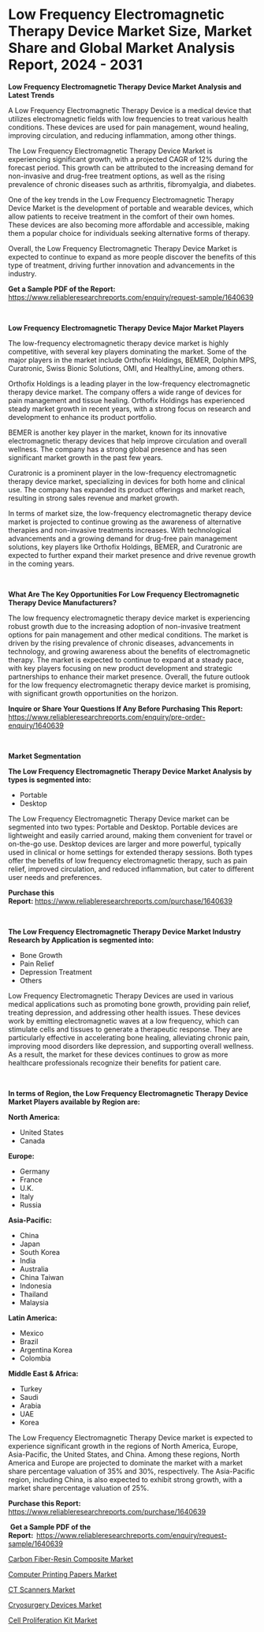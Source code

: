 <p><h1>Low Frequency Electromagnetic Therapy Device Market Size, Market Share and Global Market Analysis Report, 2024 - 2031</h1></p><p><strong>Low Frequency Electromagnetic Therapy Device Market Analysis and Latest Trends</strong></p>
<p><p>A Low Frequency Electromagnetic Therapy Device is a medical device that utilizes electromagnetic fields with low frequencies to treat various health conditions. These devices are used for pain management, wound healing, improving circulation, and reducing inflammation, among other things.</p><p>The Low Frequency Electromagnetic Therapy Device Market is experiencing significant growth, with a projected CAGR of 12% during the forecast period. This growth can be attributed to the increasing demand for non-invasive and drug-free treatment options, as well as the rising prevalence of chronic diseases such as arthritis, fibromyalgia, and diabetes.</p><p>One of the key trends in the Low Frequency Electromagnetic Therapy Device Market is the development of portable and wearable devices, which allow patients to receive treatment in the comfort of their own homes. These devices are also becoming more affordable and accessible, making them a popular choice for individuals seeking alternative forms of therapy.</p><p>Overall, the Low Frequency Electromagnetic Therapy Device Market is expected to continue to expand as more people discover the benefits of this type of treatment, driving further innovation and advancements in the industry.</p></p>
<p><strong>Get a Sample PDF of the Report:&nbsp;</strong> <a href="https://www.reliableresearchreports.com/enquiry/request-sample/1640639">https://www.reliableresearchreports.com/enquiry/request-sample/1640639</a></p>
<p>&nbsp;</p>
<p><strong>Low Frequency Electromagnetic Therapy Device Major Market Players</strong></p>
<p><p>The low-frequency electromagnetic therapy device market is highly competitive, with several key players dominating the market. Some of the major players in the market include Orthofix Holdings, BEMER, Dolphin MPS, Curatronic, Swiss Bionic Solutions, OMI, and HealthyLine, among others.</p><p>Orthofix Holdings is a leading player in the low-frequency electromagnetic therapy device market. The company offers a wide range of devices for pain management and tissue healing. Orthofix Holdings has experienced steady market growth in recent years, with a strong focus on research and development to enhance its product portfolio.</p><p>BEMER is another key player in the market, known for its innovative electromagnetic therapy devices that help improve circulation and overall wellness. The company has a strong global presence and has seen significant market growth in the past few years.</p><p>Curatronic is a prominent player in the low-frequency electromagnetic therapy device market, specializing in devices for both home and clinical use. The company has expanded its product offerings and market reach, resulting in strong sales revenue and market growth.</p><p>In terms of market size, the low-frequency electromagnetic therapy device market is projected to continue growing as the awareness of alternative therapies and non-invasive treatments increases. With technological advancements and a growing demand for drug-free pain management solutions, key players like Orthofix Holdings, BEMER, and Curatronic are expected to further expand their market presence and drive revenue growth in the coming years.</p></p>
<p>&nbsp;</p>
<p><strong>What Are The Key Opportunities For Low Frequency Electromagnetic Therapy Device Manufacturers?</strong></p>
<p><p>The low frequency electromagnetic therapy device market is experiencing robust growth due to the increasing adoption of non-invasive treatment options for pain management and other medical conditions. The market is driven by the rising prevalence of chronic diseases, advancements in technology, and growing awareness about the benefits of electromagnetic therapy. The market is expected to continue to expand at a steady pace, with key players focusing on new product development and strategic partnerships to enhance their market presence. Overall, the future outlook for the low frequency electromagnetic therapy device market is promising, with significant growth opportunities on the horizon.</p></p>
<p><strong>Inquire or Share Your Questions If Any Before Purchasing This Report:</strong> <a href="https://www.reliableresearchreports.com/enquiry/pre-order-enquiry/1640639">https://www.reliableresearchreports.com/enquiry/pre-order-enquiry/1640639</a></p>
<p>&nbsp;</p>
<p><strong>Market Segmentation</strong></p>
<p><strong>The Low Frequency Electromagnetic Therapy Device Market Analysis by types is segmented into:</strong></p>
<p><ul><li>Portable</li><li>Desktop</li></ul></p>
<p><p>The Low Frequency Electromagnetic Therapy Device market can be segmented into two types: Portable and Desktop. Portable devices are lightweight and easily carried around, making them convenient for travel or on-the-go use. Desktop devices are larger and more powerful, typically used in clinical or home settings for extended therapy sessions. Both types offer the benefits of low frequency electromagnetic therapy, such as pain relief, improved circulation, and reduced inflammation, but cater to different user needs and preferences.</p></p>
<p><strong>Purchase this Report:&nbsp;</strong><a href="https://www.reliableresearchreports.com/purchase/1640639">https://www.reliableresearchreports.com/purchase/1640639</a></p>
<p>&nbsp;</p>
<p><strong>The Low Frequency Electromagnetic Therapy Device Market Industry Research by Application is segmented into:</strong></p>
<p><ul><li>Bone Growth</li><li>Pain Relief</li><li>Depression Treatment</li><li>Others</li></ul></p>
<p><p>Low Frequency Electromagnetic Therapy Devices are used in various medical applications such as promoting bone growth, providing pain relief, treating depression, and addressing other health issues. These devices work by emitting electromagnetic waves at a low frequency, which can stimulate cells and tissues to generate a therapeutic response. They are particularly effective in accelerating bone healing, alleviating chronic pain, improving mood disorders like depression, and supporting overall wellness. As a result, the market for these devices continues to grow as more healthcare professionals recognize their benefits for patient care.</p></p>
<p>&nbsp;</p>
<p><strong>In terms of Region, the Low Frequency Electromagnetic Therapy Device Market Players available by Region are:</strong></p>
<p>
    <p> <strong> North America: </strong>
        <ul>
            <li>United States</li>
            <li>Canada</li>
        </ul>
        </p> 
    <p> <strong> Europe: </strong>
        <ul>
            <li>Germany</li>
            <li>France</li>
            <li>U.K.</li>
            <li>Italy</li>
            <li>Russia</li>
        </ul>
        </p> 
    <p> <strong> Asia-Pacific: </strong>
        <ul>
            <li>China</li>
            <li>Japan</li>
            <li>South Korea</li>
            <li>India</li>
            <li>Australia</li>
            <li>China Taiwan</li>
            <li>Indonesia</li>
            <li>Thailand</li>
            <li>Malaysia</li>
        </ul>
        </p> 
    <p> <strong> Latin America: </strong>
        <ul>
            <li>Mexico</li>
            <li>Brazil</li>
            <li>Argentina Korea</li>
            <li>Colombia</li>
        </ul>
        </p> 
    <p> <strong> Middle East & Africa: </strong>
        <ul>
            <li>Turkey</li>
            <li>Saudi</li>
            <li>Arabia</li>
            <li>UAE</li>
            <li>Korea</li>
        </ul>
    </p>
    </p>
<p><p>The Low Frequency Electromagnetic Therapy Device market is expected to experience significant growth in the regions of North America, Europe, Asia-Pacific, the United States, and China. Among these regions, North America and Europe are projected to dominate the market with a market share percentage valuation of 35% and 30%, respectively. The Asia-Pacific region, including China, is also expected to exhibit strong growth, with a market share percentage valuation of 25%.</p></p>
<p><strong>Purchase this Report: </strong><a href="https://www.reliableresearchreports.com/purchase/1640639">https://www.reliableresearchreports.com/purchase/1640639</a></p>
<p>&nbsp;<strong>Get a Sample PDF of the Report:&nbsp;&nbsp;</strong><a href="https://www.reliableresearchreports.com/enquiry/request-sample/1640639">https://www.reliableresearchreports.com/enquiry/request-sample/1640639</a></p>
<p><strong></strong></p>
<p><p><a href="https://github.com/maliyahmorrow6654/Market-Research-Report-List-3/blob/main/carbon-fiber-resin-composite-market.md">Carbon Fiber-Resin Composite Market</a></p><p><a href="https://github.com/antony131rp/Market-Research-Report-List-1/blob/main/computer-printing-papers-market.md">Computer Printing Papers Market</a></p><p><a href="https://medium.com/p/50b0069425ff/edit">CT Scanners Market</a></p><p><a href="https://medium.com/p/c08c0c2b6cd4/edit">Cryosurgery Devices Market</a></p><p><a href="https://medium.com/p/b7a2355ba00a/edit">Cell Proliferation Kit Market</a></p></p>